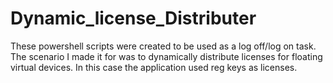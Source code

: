 # Dynamic_license_Distributer

These powershell scripts were created to be used as a log off/log on task.
The scenario I made it for was to dynamically distribute licenses for floating virtual devices.
In this case the application used reg keys as licenses.
